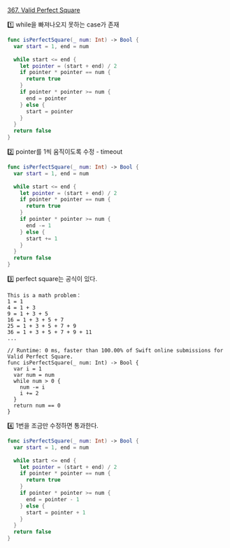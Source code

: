 
[367. Valid Perfect Square](https://github.com/huequad/swift-algorithm/issues/45#issue-1009613600)

1️⃣ while을 빠져나오지 못하는 case가 존재 
```swift
func isPerfectSquare(_ num: Int) -> Bool {
  var start = 1, end = num
  
  while start <= end {
    let pointer = (start + end) / 2
    if pointer * pointer == num {
      return true
    }
    if pointer * pointer >= num {
      end = pointer
    } else {
      start = pointer
    }
  }
  return false
}
```
2️⃣ pointer를 1씩 움직이도록 수정 - timeout
```swift
func isPerfectSquare(_ num: Int) -> Bool {
  var start = 1, end = num
  
  while start <= end {
    let pointer = (start + end) / 2
    if pointer * pointer == num {
      return true
    }
    if pointer * pointer >= num {
      end -= 1
    } else {
      start += 1
    }
  }
  return false
}
```

3️⃣ perfect square는 공식이 있다.
```
This is a math problem：
1 = 1
4 = 1 + 3
9 = 1 + 3 + 5
16 = 1 + 3 + 5 + 7
25 = 1 + 3 + 5 + 7 + 9
36 = 1 + 3 + 5 + 7 + 9 + 11
...

// Runtime: 0 ms, faster than 100.00% of Swift online submissions for Valid Perfect Square.
func isPerfectSquare(_ num: Int) -> Bool {
  var i = 1
  var num = num
  while num > 0 {
    num -= i
    i += 2
  }
  return num == 0
}

```
4️⃣ 1번을 조금만 수정하면 통과한다.
```swift
func isPerfectSquare(_ num: Int) -> Bool {
  var start = 1, end = num
  
  while start <= end {
    let pointer = (start + end) / 2
    if pointer * pointer == num {
      return true
    }
    if pointer * pointer >= num {
      end = pointer - 1
    } else {
      start = pointer + 1
    }
  }
  return false
}
```
